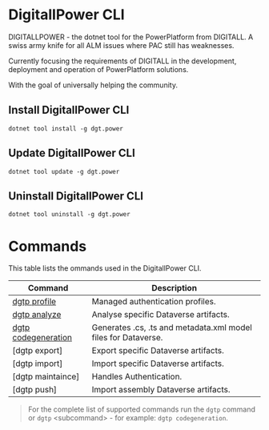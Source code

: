 # DigitallPower CLI

DIGITALLPOWER - the dotnet tool for the PowerPlatform from DIGITALL.
A swiss army knife for all ALM issues where PAC still has weaknesses.

Currently focusing the requirements of DIGITALL in the development, deployment and operation of PowerPlatform solutions.

With the goal of universally helping the community.

## Install DigitallPower CLI

```Shell
dotnet tool install -g dgt.power
```

## Update DigitallPower CLI

```Shell
dotnet tool update -g dgt.power
```

## Uninstall DigitallPower CLI

```Shell
dotnet tool uninstall -g dgt.power
```

# Commands

This table lists the ommands used in the DigitallPower CLI.

| Command                                  |Description|
|------------------------------------------|-----------|
| [dgtp profile](DGPT-Profile.md)          |Managed authentication profiles.|
| [dgtp analyze](DGPT-Analyze.md)          |Analyse specific Dataverse artifacts.|
| [dgtp codegeneration](DGPT-Code-Generation.md)               |Generates .cs, .ts and metadata.xml model files for Dataverse.|
| [dgtp export]        |Export specific Dataverse artifacts.|
| [dgtp import]        |Import specific Dataverse artifacts.|
| [dgtp maintaince] |Handles Authentication.|
| [dgtp push]          |Import assembly Dataverse artifacts.|

> For the complete list of supported commands run the `dgtp` command or `dgtp` \<subcommand> - for example: `dgtp codegeneration`.